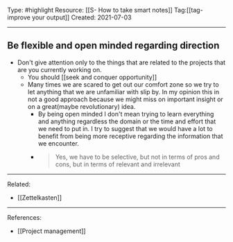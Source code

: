Type: #highlight 
Resource: [[S- How to take smart notes]]
Tag:[[tag- improve your output]]
Created: 2021-07-03

---
## Be flexible and open minded regarding direction
- Don't give attention only to the things that are related to the projects that are you currently working on.
	- You should [[seek and conquer opportunity]]
	- Many times we are scared to get out our comfort zone so we try to let anything that we are unfamiliar with slip by. In my opinion this in not a good approach because we might miss on important insight or on a great(maybe revolutionary) idea.
		- By being open minded I don't mean trying to learn everything and anything regardless the domain or the time and effort that we need to put in. I try to suggest that we would have a lot to benefit from being more receptive regarding the information that we encounter.
		- >Yes, we have to be selective, but not in terms of pros and cons, but in terms of relevant and irrelevant

---
Related:
- [[Zettelkasten]]

---
References:
- [[Project management]]
